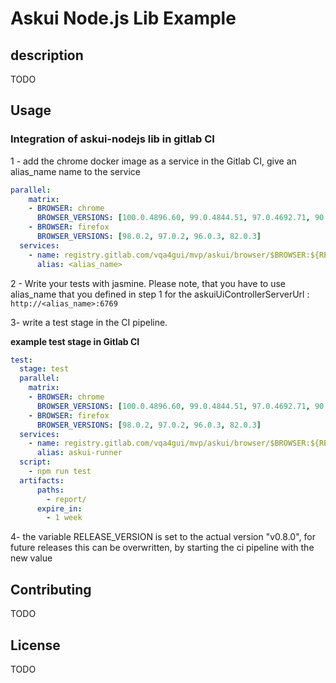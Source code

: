 # Askui Node.js Lib Example

## description

 TODO

## Usage

### Integration of askui-nodejs lib in gitlab CI

1 - add the chrome docker image as a service in the Gitlab CI, give an alias_name name to the service

```yml
parallel:
    matrix:
    - BROWSER: chrome
      BROWSER_VERSIONS: [100.0.4896.60, 99.0.4844.51, 97.0.4692.71, 90.0.4430.212]
    - BROWSER: firefox
      BROWSER_VERSIONS: [98.0.2, 97.0.2, 96.0.3, 82.0.3]
  services:
    - name: registry.gitlab.com/vqa4gui/mvp/askui/browser/$BROWSER:${RELEASE_VERSION}-$BROWSER_VERSIONS-amd64
      alias: <alias_name>
```

2 - Write your tests with jasmine. Please note, that you have to use alias_name that you defined in step 1 for the askuiUiControllerServerUrl : `http://<alias_name>:6769`

3- write a test stage in the CI pipeline.

**example test stage in Gitlab CI**

```yml
test:
  stage: test
  parallel:
    matrix:
    - BROWSER: chrome
      BROWSER_VERSIONS: [100.0.4896.60, 99.0.4844.51, 97.0.4692.71, 90.0.4430.212]
    - BROWSER: firefox
      BROWSER_VERSIONS: [98.0.2, 97.0.2, 96.0.3, 82.0.3]
  services:
    - name: registry.gitlab.com/vqa4gui/mvp/askui/browser/$BROWSER:${RELEASE_VERSION}-$BROWSER_VERSIONS-amd64
      alias: askui-runner
  script:
    - npm run test
  artifacts:
      paths:
        - report/
      expire_in: 
        - 1 week
```

4- the variable RELEASE_VERSION is set to the actual version "v0.8.0", for future releases this can be overwritten, by starting the ci pipeline with the new value  

## Contributing

TODO

## License

TODO

